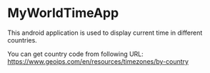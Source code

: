 # MyWorldTimeApp
This android application is used to display current time in different countries.

You can get country code from following URL:
https://www.geoips.com/en/resources/timezones/by-country

<div img="https://user-images.githubusercontent.com/35371687/46993366-79fa1980-d12c-11e8-9efb-81674d87d25d.png"></div>

